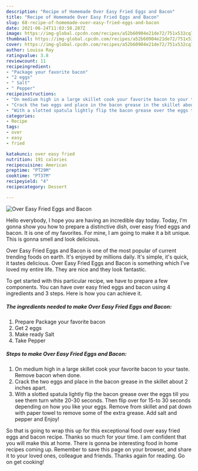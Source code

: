 ```yaml
---
description: "Recipe of Homemade Over Easy Fried Eggs and Bacon"
title: "Recipe of Homemade Over Easy Fried Eggs and Bacon"
slug: 68-recipe-of-homemade-over-easy-fried-eggs-and-bacon
date: 2021-06-24T11:03:58.287Z
image: https://img-global.cpcdn.com/recipes/a52b60904e21de72/751x532cq70/over-easy-fried-eggs-and-bacon-recipe-main-photo.jpg
thumbnail: https://img-global.cpcdn.com/recipes/a52b60904e21de72/751x532cq70/over-easy-fried-eggs-and-bacon-recipe-main-photo.jpg
cover: https://img-global.cpcdn.com/recipes/a52b60904e21de72/751x532cq70/over-easy-fried-eggs-and-bacon-recipe-main-photo.jpg
author: Louisa Ray
ratingvalue: 3.8
reviewcount: 11
recipeingredient:
- "Package your favorite bacon"
- "2 eggs"
- " Salt"
- " Pepper"
recipeinstructions:
- "On medium high in a large skillet cook your favorite bacon to your taste. Remove bacon when done."
- "Crack the two eggs and place in the bacon grease in the skillet about 2 inches apart."
- "With a slotted spatula lightly flip the bacon grease over the eggs till you see them turn white 20-30 seconds. Then flip over for 15-to 30 seconds depending on how you like your eggs. Remove from skillet and pat down with paper towel to remove some of the extra grease. Add salt and pepper and Enjoy!"
categories:
- Recipe
tags:
- over
- easy
- fried

katakunci: over easy fried 
nutrition: 191 calories
recipecuisine: American
preptime: "PT29M"
cooktime: "PT37M"
recipeyield: "4"
recipecategory: Dessert

---
```



![Over Easy Fried Eggs and Bacon](https://img-global.cpcdn.com/recipes/a52b60904e21de72/751x532cq70/over-easy-fried-eggs-and-bacon-recipe-main-photo.jpg)

Hello everybody, I hope you are having an incredible day today. Today, I'm gonna show you how to prepare a distinctive dish, over easy fried eggs and bacon. It is one of my favorites. For mine, I am going to make it a bit unique. This is gonna smell and look delicious.



Over Easy Fried Eggs and Bacon is one of the most popular of current trending foods on earth. It's enjoyed by millions daily. It's simple, it's quick, it tastes delicious. Over Easy Fried Eggs and Bacon is something which I've loved my entire life. They are nice and they look fantastic.


To get started with this particular recipe, we have to prepare a few components. You can have over easy fried eggs and bacon using 4 ingredients and 3 steps. Here is how you can achieve it.

<!--inarticleads1-->

##### The ingredients needed to make Over Easy Fried Eggs and Bacon:

1. Prepare Package your favorite bacon
1. Get 2 eggs
1. Make ready  Salt
1. Take  Pepper




<!--inarticleads2-->

##### Steps to make Over Easy Fried Eggs and Bacon:

1. On medium high in a large skillet cook your favorite bacon to your taste. Remove bacon when done.
1. Crack the two eggs and place in the bacon grease in the skillet about 2 inches apart.
1. With a slotted spatula lightly flip the bacon grease over the eggs till you see them turn white 20-30 seconds. Then flip over for 15-to 30 seconds depending on how you like your eggs. Remove from skillet and pat down with paper towel to remove some of the extra grease. Add salt and pepper and Enjoy!




So that is going to wrap this up for this exceptional food over easy fried eggs and bacon recipe. Thanks so much for your time. I am confident that you will make this at home. There is gonna be interesting food in home recipes coming up. Remember to save this page on your browser, and share it to your loved ones, colleague and friends. Thanks again for reading. Go on get cooking!
